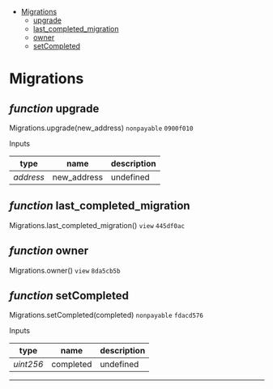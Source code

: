 * [Migrations](#migrations)
  * [upgrade](#function-upgrade)
  * [last_completed_migration](#function-last_completed_migration)
  * [owner](#function-owner)
  * [setCompleted](#function-setcompleted)

# Migrations


## *function* upgrade

Migrations.upgrade(new_address) `nonpayable` `0900f010`


Inputs

| **type** | **name** | **description** |
|-|-|-|
| *address* | new_address | undefined |


## *function* last_completed_migration

Migrations.last_completed_migration() `view` `445df0ac`





## *function* owner

Migrations.owner() `view` `8da5cb5b`





## *function* setCompleted

Migrations.setCompleted(completed) `nonpayable` `fdacd576`


Inputs

| **type** | **name** | **description** |
|-|-|-|
| *uint256* | completed | undefined |



---